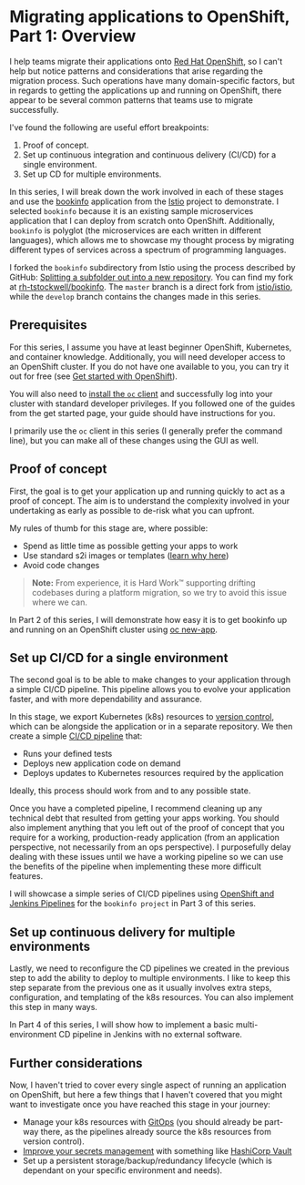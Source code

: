 # Migrating applications to OpenShift, Part 1: Overview

I help teams migrate their applications onto [Red Hat OpenShift](http://developers.redhat.com/openshift/), so I can't help but notice patterns and considerations that arise regarding the migration process. Such operations have many domain-specific factors, but in regards to getting the applications up and running on OpenShift, there appear to be several common patterns that teams use to migrate successfully.

I've found the following are useful effort breakpoints:

1. Proof of concept.
2. Set up continuous integration and continuous delivery (CI/CD) for a single environment.
3. Set up CD for multiple environments.

In this series, I will break down the work involved in each of these stages and use the [bookinfo](https://istio.io/docs/examples/bookinfo/) application from the [Istio](https://istio.io/) project to demonstrate. I selected `bookinfo` because it is an existing sample microservices application that I can deploy from scratch onto OpenShift. Additionally, `bookinfo` is polyglot (the microservices are each written in different languages), which allows me to showcase my thought process by migrating different types of services across a spectrum of programming languages.

I forked the `bookinfo` subdirectory from Istio using the process described by GitHub: [Splitting a subfolder out into a new repository](https://help.github.com/en/github/using-git/splitting-a-subfolder-out-into-a-new-repository). You can find my fork at [rh-tstockwell/bookinfo](https://github.com/rh-tstockwell/bookinfo). The `master` branch is a direct fork from [istio/istio](https://github.com/istio/istio/tree/master/samples/bookinfo), while the `develop` branch contains the changes made in this series.

## Prerequisites

For this series, I assume you have at least beginner OpenShift, Kubernetes, and container knowledge. Additionally, you will need developer access to an OpenShift cluster. If you do not have one available to you, you can try it out for free (see [Get started with OpenShift](https://www.openshift.com/learn/get-started/)).

You will also need to [install the `oc` client](https://docs.openshift.com/container-platform/3.11/cli_reference/get_started_cli.html#installing-the-cli) and successfully log into your cluster with standard developer privileges. If you followed one of the guides from the get started page, your guide should have instructions for you.

I primarily use the `oc` client in this series (I generally prefer the command line), but you can make all of these changes using the GUI as well.

## Proof of concept

First, the goal is to get your application up and running quickly to act as a proof of concept. The aim is to understand the complexity involved in your undertaking as early as possible to de-risk what you can upfront.

My rules of thumb for this stage are, where possible:

- Spend as little time as possible getting your apps to work
- Use standard s2i images or templates ([learn why here](https://github.com/openshift/source-to-image/blob/master/README.md#goals))
- Avoid code changes

> **Note:** From experience, it is Hard Work™ supporting drifting codebases during a platform migration, so we try to avoid this issue where we can.

In Part 2 of this series, I will demonstrate how easy it is to get bookinfo up and running on an OpenShift cluster using [oc new-app](https://docs.openshift.com/container-platform/3.11/dev_guide/application_lifecycle/new_app.html#using-the-cli).

## Set up CI/CD for a single environment

The second goal is to be able to make changes to your application through a simple CI/CD pipeline. This pipeline allows you to evolve your application faster, and with more dependability and assurance.

In this stage, we export Kubernetes (k8s) resources to [version control](https://www.atlassian.com/git/tutorials/what-is-version-control#benefits-of-version-control), which can be alongside the application or in a separate repository. We then create a simple [CI/CD pipeline](https://www.redhat.com/en/topics/devops/what-is-ci-cd) that:

- Runs your defined tests
- Deploys new application code on demand
- Deploys updates to Kubernetes resources required by the application

Ideally, this process should work from and to any possible state.

Once you have a completed pipeline, I recommend cleaning up any technical debt that resulted from getting your apps working. You should also implement anything that you left out of the proof of concept that you require for a working, production-ready application (from an application perspective, not necessarily from an ops perspective). I purposefully delay dealing with these issues until we have a working pipeline so we can use the benefits of the pipeline when implementing these more difficult features.

I will showcase a simple series of CI/CD pipelines using [OpenShift and Jenkins Pipelines](https://docs.openshift.com/container-platform/3.11/dev_guide/openshift_pipeline.html) for the `bookinfo project` in Part 3 of this series.

## Set up continuous delivery for multiple environments

Lastly, we need to reconfigure the CD pipelines we created in the previous step to add the ability to deploy to multiple environments. I like to keep this step separate from the previous one as it usually involves extra steps, configuration, and templating of the k8s resources. You can also implement this step in many ways.

In Part 4 of this series, I will show how to implement a basic multi-environment CD pipeline in Jenkins with no external software.

## Further considerations

Now, I haven't tried to cover every single aspect of running an application on OpenShift, but here a few things that I haven't covered that you might want to investigate once you have reached this stage in your journey:

- Manage your k8s resources with [GitOps](https://blog.openshift.com/introduction-to-gitops-with-openshift/) (you should already be part-way there, as the pipelines already source the k8s resources from version control).
- [Improve your secrets management](https://blog.openshift.com/managing-secrets-openshift-vault-integration/) with something like [HashiCorp Vault](https://www.vaultproject.io/)
- Set up a persistent storage/backup/redundancy lifecycle (which is dependant on your specific environment and needs).
